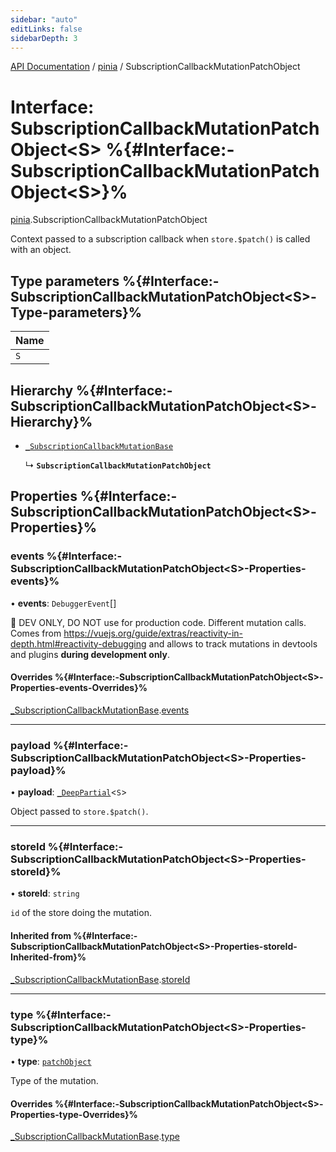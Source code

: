 ```yaml
---
sidebar: "auto"
editLinks: false
sidebarDepth: 3
---
```


[API Documentation](../index.md) / [pinia](../modules/pinia.md) / SubscriptionCallbackMutationPatchObject

# Interface: SubscriptionCallbackMutationPatchObject<S\> %{#Interface:-SubscriptionCallbackMutationPatchObject<S\>}%

[pinia](../modules/pinia.md).SubscriptionCallbackMutationPatchObject

Context passed to a subscription callback when `store.$patch()` is called
with an object.

## Type parameters %{#Interface:-SubscriptionCallbackMutationPatchObject<S\>-Type-parameters}%

| Name |
| :------ |
| `S` |

## Hierarchy %{#Interface:-SubscriptionCallbackMutationPatchObject<S\>-Hierarchy}%

- [`_SubscriptionCallbackMutationBase`](pinia._SubscriptionCallbackMutationBase.md)

  ↳ **`SubscriptionCallbackMutationPatchObject`**

## Properties %{#Interface:-SubscriptionCallbackMutationPatchObject<S\>-Properties}%

### events %{#Interface:-SubscriptionCallbackMutationPatchObject<S\>-Properties-events}%

• **events**: `DebuggerEvent`[]

🔴 DEV ONLY, DO NOT use for production code. Different mutation calls. Comes from
https://vuejs.org/guide/extras/reactivity-in-depth.html#reactivity-debugging and allows to track mutations in
devtools and plugins **during development only**.

#### Overrides %{#Interface:-SubscriptionCallbackMutationPatchObject<S\>-Properties-events-Overrides}%

[_SubscriptionCallbackMutationBase](pinia._SubscriptionCallbackMutationBase.md).[events](pinia._SubscriptionCallbackMutationBase.md#events)

___

### payload %{#Interface:-SubscriptionCallbackMutationPatchObject<S\>-Properties-payload}%

• **payload**: [`_DeepPartial`](../modules/pinia.md#_deeppartial)<`S`\>

Object passed to `store.$patch()`.

___

### storeId %{#Interface:-SubscriptionCallbackMutationPatchObject<S\>-Properties-storeId}%

• **storeId**: `string`

`id` of the store doing the mutation.

#### Inherited from %{#Interface:-SubscriptionCallbackMutationPatchObject<S\>-Properties-storeId-Inherited-from}%

[_SubscriptionCallbackMutationBase](pinia._SubscriptionCallbackMutationBase.md).[storeId](pinia._SubscriptionCallbackMutationBase.md#storeid)

___

### type %{#Interface:-SubscriptionCallbackMutationPatchObject<S\>-Properties-type}%

• **type**: [`patchObject`](../enums/pinia.MutationType.md#patchobject)

Type of the mutation.

#### Overrides %{#Interface:-SubscriptionCallbackMutationPatchObject<S\>-Properties-type-Overrides}%

[_SubscriptionCallbackMutationBase](pinia._SubscriptionCallbackMutationBase.md).[type](pinia._SubscriptionCallbackMutationBase.md#type)
